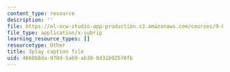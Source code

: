 ```yaml
---
content_type: resource
description: ''
file: https://ol-ocw-studio-app-production.s3.amazonaws.com/courses/9-00sc-introduction-to-psychology-fall-2011/4660b8da970d5ab9ab388d31b92570fb_76O3rulk844.vtt
file_type: application/x-subrip
learning_resource_types: []
resourcetype: Other
title: 3play caption file
uid: 4660b8da-970d-5ab9-ab38-8d31b92570fb
---
```

